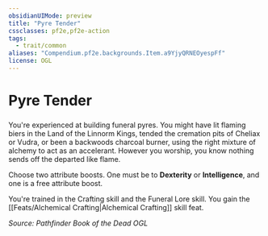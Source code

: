 ```yaml
---
obsidianUIMode: preview
title: "Pyre Tender"
cssclasses: pf2e,pf2e-action
tags:
  - trait/common
aliases: "Compendium.pf2e.backgrounds.Item.a9YjyQRNEOyespFf"
license: OGL
---
```

# Pyre Tender

### 






You're experienced at building funeral pyres. You might have lit flaming biers in the Land of the Linnorm Kings, tended the cremation pits of Cheliax or Vudra, or been a backwoods charcoal burner, using the right mixture of alchemy to act as an accelerant. However you worship, you know nothing sends off the departed like flame.

Choose two attribute boosts. One must be to **Dexterity** or **Intelligence**, and one is a free attribute boost.

You're trained in the Crafting skill and the Funeral Lore skill. You gain the [[Feats/Alchemical Crafting|Alchemical Crafting]] skill feat.

*Source: Pathfinder Book of the Dead*
*OGL*